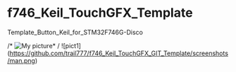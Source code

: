 # f746_Keil_TouchGFX_Template
Template_Button_Keil_for_STM32F746G-Disco

/* <img scr="/screenshots/man.png" alt="My picture"/>* /
![pict1] (https://github.com/trail777/f746_Keil_TouchGFX_GIT_Template/screenshots/man.png)


